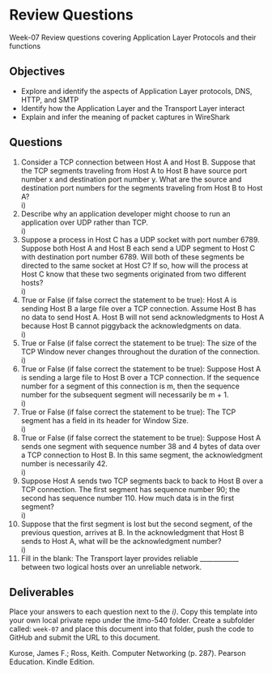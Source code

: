 # Review Questions

Week-07 Review questions covering Application Layer Protocols and their functions

## Objectives

* Explore and identify the aspects of Application Layer protocols, DNS, HTTP, and SMTP
* Identify how the Application Layer and the Transport Layer interact
* Explain and infer the meaning of packet captures in WireShark

## Questions

1) Consider a TCP connection between Host A and Host B. Suppose that the  TCP segments traveling from Host A to Host B have source port number x  and destination port number y. What are the source and destination port numbers for the segments traveling from Host B to Host A?  
i)
2) Describe why an application developer might choose to run an application  over UDP rather than TCP.  
i)
3) Suppose a process in Host C has a UDP socket with port number 6789.  Suppose both Host A and Host B each send a UDP segment to Host C with  destination port number 6789. Will both of these segments be directed to the  same socket at Host C? If so, how will the process at Host C know that these  two segments originated from two different hosts?  
i)
4) True or False (if false correct the statement to be true): Host A is sending Host B a large file over a TCP connection. Assume Host B has no data to send Host A. Host B will not send acknowledgments to Host A because Host B cannot piggyback the acknowledgments on data.  
i)
5) True or False (if false correct the statement to be true): The size of the TCP Window never changes throughout the duration of the connection.  
i)
6) True or False (if false correct the statement to be true): Suppose Host A is sending a large file to Host B over a TCP connection.  If the sequence number for a segment of this connection is m, then the  sequence number for the subsequent segment will necessarily be m + 1.  
i)
7) True or False (if false correct the statement to be true): The TCP segment has a field in its header for Window Size.  
i)
8) True or False (if false correct the statement to be true): Suppose Host A sends one segment with sequence number 38 and 4  bytes of data over a TCP connection to Host B. In this same segment, the  acknowledgment number is necessarily 42.  
i)
9) Suppose Host A sends two TCP segments back to back to Host B over a  TCP connection. The first segment has sequence number 90; the second has  sequence number 110. How much data is in the first segment?  
i)
10) Suppose that the first segment is lost but the second segment, of the previous question, arrives at B. In the acknowledgment that Host B sends to Host A, what will be the acknowledgment number?  
i)
11) Fill in the blank: The Transport layer provides reliable ____________ between two logical hosts over an unreliable network.

## Deliverables

Place your answers to each question next to the *i)*. Copy this template into your own local private repo under the itmo-540 folder. Create a subfolder called: `week-07` and place this document into that folder, push the code to GitHub and submit the URL to this document.

Kurose, James F.; Ross, Keith. Computer Networking (p. 287). Pearson Education. Kindle Edition.
